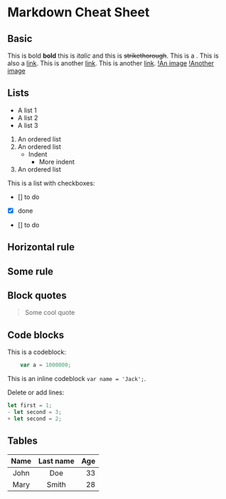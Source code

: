 # Markdown Cheat Sheet

## Basic
This is bold **bold** this is _italic_ and this is ~~strikethorough~~. 
This is a <link>. 
This is also a [link](https://google.com).
This is another [link][1].
This is another [link][hack].
[!An image](http://unsplash.it/100/100?random "This is a tooltip") 
[!Another image][img]

## Lists
+ A list 1
+ A list 2
+ A list 3

1. An ordered list
1. An ordered list
    + Indent
        * More indent
1. An ordered list

This is a list with checkboxes:
* [] to do
* [X] done
* [] to do


## Horizontal rule

Some rule 
---

## Block quotes

>Some cool quote


## Code blocks

This is a codeblock:

```js
    var a = 1000000;
```

This is an inline codeblock `var name = 'Jack';`.

Delete or add lines:

```js
let first = 1;
- let second = 3;
+ let second = 2;
```

## Tables

| Name | Last name | Age |
|:-------:|:-------:|-------:|
|John|Doe|33|
|Mary|Smith|28|
[1]: https://google.com
[hack]: https://google.com
[img]: http://unsplash.it/100/100?random "This is a tooltip"

 
